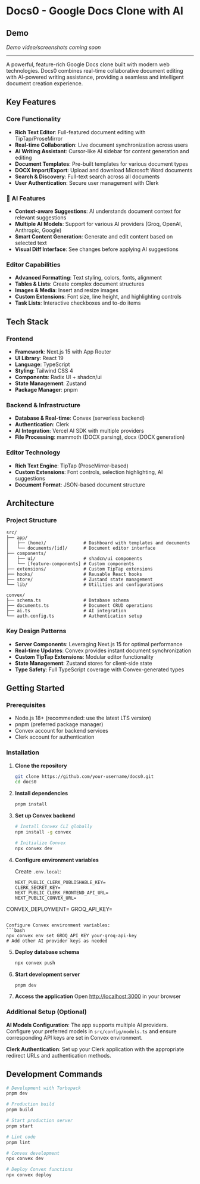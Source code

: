 # Docs0 - Google Docs Clone with AI

<!-- Demo section - placeholder for video/gif -->
## Demo
*Demo video/screenshots coming soon*

---

A powerful, feature-rich Google Docs clone built with modern web technologies. Docs0 combines real-time collaborative document editing with AI-powered writing assistance, providing a seamless and intelligent document creation experience.

## Key Features

### Core Functionality
- **Rich Text Editor**: Full-featured document editing with TipTap/ProseMirror
- **Real-time Collaboration**: Live document synchronization across users
- **AI Writing Assistant**: Cursor-like AI sidebar for content generation and editing
- **Document Templates**: Pre-built templates for various document types
- **DOCX Import/Export**: Upload and download Microsoft Word documents
- **Search & Discovery**: Full-text search across all documents
- **User Authentication**: Secure user management with Clerk

### 🤖 AI Features
- **Context-aware Suggestions**: AI understands document context for relevant suggestions
- **Multiple AI Models**: Support for various AI providers (Groq, OpenAI, Anthropic, Google)
- **Smart Content Generation**: Generate and edit content based on selected text
- **Visual Diff Interface**: See changes before applying AI suggestions

### Editor Capabilities
- **Advanced Formatting**: Text styling, colors, fonts, alignment
- **Tables & Lists**: Create complex document structures
- **Images & Media**: Insert and resize images
- **Custom Extensions**: Font size, line height, and highlighting controls
- **Task Lists**: Interactive checkboxes and to-do items

## Tech Stack

### Frontend
- **Framework**: Next.js 15 with App Router
- **UI Library**: React 19
- **Language**: TypeScript
- **Styling**: Tailwind CSS 4
- **Components**: Radix UI + shadcn/ui
- **State Management**: Zustand
- **Package Manager**: pnpm

### Backend & Infrastructure
- **Database & Real-time**: Convex (serverless backend)
- **Authentication**: Clerk
- **AI Integration**: Vercel AI SDK with multiple providers
- **File Processing**: mammoth (DOCX parsing), docx (DOCX generation)

### Editor Technology
- **Rich Text Engine**: TipTap (ProseMirror-based)
- **Custom Extensions**: Font controls, selection highlighting, AI suggestions
- **Document Format**: JSON-based document structure

## Architecture

### Project Structure
```
src/
├── app/
│   ├── (home)/              # Dashboard with templates and documents
│   └── documents/[id]/      # Document editor interface
├── components/
│   ├── ui/                  # shadcn/ui components
│   └── [feature-components] # Custom components
├── extensions/              # Custom TipTap extensions
├── hooks/                   # Reusable React hooks
├── store/                   # Zustand state management
└── lib/                     # Utilities and configurations

convex/
├── schema.ts                # Database schema
├── documents.ts             # Document CRUD operations
├── ai.ts                    # AI integration
└── auth.config.ts           # Authentication setup
```

### Key Design Patterns
- **Server Components**: Leveraging Next.js 15 for optimal performance
- **Real-time Updates**: Convex provides instant document synchronization
- **Custom TipTap Extensions**: Modular editor functionality
- **State Management**: Zustand stores for client-side state
- **Type Safety**: Full TypeScript coverage with Convex-generated types

## Getting Started

### Prerequisites
- Node.js 18+ (recommended: use the latest LTS version)
- pnpm (preferred package manager)
- Convex account for backend services
- Clerk account for authentication

### Installation

1. **Clone the repository**
   ```bash
   git clone https://github.com/your-username/docs0.git
   cd docs0
   ```

2. **Install dependencies**
   ```bash
   pnpm install
   ```

3. **Set up Convex backend**
   ```bash
   # Install Convex CLI globally
   npm install -g convex

   # Initialize Convex
   npx convex dev
   ```

4. **Configure environment variables**

   Create `.env.local`:
   ```env
   NEXT_PUBLIC_CLERK_PUBLISHABLE_KEY=
   CLERK_SECRET_KEY=
   NEXT_PUBLIC_CLERK_FRONTEND_API_URL=
   NEXT_PUBLIC_CONVEX_URL=

  CONVEX_DEPLOYMENT=
  GROQ_API_KEY=

   ```

   Configure Convex environment variables:
   ```bash
   npx convex env set GROQ_API_KEY your-groq-api-key
   # Add other AI provider keys as needed
   ```

5. **Deploy database schema**
   ```bash
   npx convex push
   ```

6. **Start development server**
   ```bash
   pnpm dev
   ```

7. **Access the application**
   Open [http://localhost:3000](http://localhost:3000) in your browser

### Additional Setup (Optional)

**AI Models Configuration**: The app supports multiple AI providers. Configure your preferred models in `src/config/models.ts` and ensure corresponding API keys are set in Convex environment.

**Clerk Authentication**: Set up your Clerk application with the appropriate redirect URLs and authentication methods.


## Development Commands

```bash
# Development with Turbopack
pnpm dev

# Production build
pnpm build

# Start production server
pnpm start

# Lint code
pnpm lint

# Convex development
npx convex dev

# Deploy Convex functions
npx convex deploy
```
